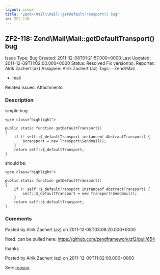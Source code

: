 ```yaml
---
layout: issue
title: "Zend\\Mail\\Mail::getDefaultTransport() bug"
id: ZF2-118
---
```


ZF2-118: Zend\\Mail\\Mail::getDefaultTransport() bug
----------------------------------------------------

 Issue Type: Bug Created: 2011-12-08T01:21:57.000+0000 Last Updated: 2011-12-09T11:02:00.000+0000 Status: Resolved Fix version(s):
 Reporter:  Alrik Zachert (az)  Assignee:  Alrik Zachert (az)  Tags: - Zend\\Mail
- mail

 Related issues:
 Attachments:
### Description

simple bug:


    <pre class="highlight">

    public static function getDefaultTransport()
    {
        if (! self::$_defaultTransport instanceof AbstractTransport) {
            $transport = new Transport\Sendmail();
        }
        return self::$_defaultTransport;
    }


should be:


    <pre class="highlight">

    public static function getDefaultTransport()
    {
        if (! self::$_defaultTransport instanceof AbstractTransport) {
            self::$_defaultTransport = new Transport\Sendmail();
        }
        return self::$_defaultTransport;
    }






### Comments

Posted by Alrik Zachert (az) on 2011-12-08T03:09:20.000+0000

fixed. can be pulled here: <https://github.com/zendframework/zf2/pull/654>

thanks





Posted by Alrik Zachert (az) on 2011-12-09T11:02:00.000+0000

See: [reason](https://github.com/zendframework/zf2/pull/654#issuecomment-3069051).
